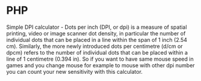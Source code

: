 # PHP
Simple DPI calculator - Dots per inch (DPI, or dpi) is a measure of spatial printing, video or image scanner dot density, in particular the number of individual dots that can be placed in a line within the span of 1 inch (2.54 cm). Similarly, the more newly introduced dots per centimetre (d/cm or dpcm) refers to the number of individual dots that can be placed within a line of 1 centimetre (0.394 in).
So if you want to have same mouse speed in games and you change mouse for example to mouse with other dpi number you can count your new sensitivity with this calculator.
